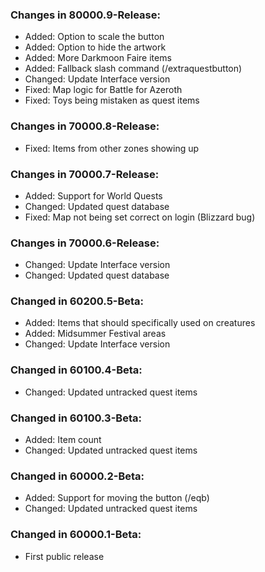 ### Changes in 80000.9-Release:

- Added: Option to scale the button
- Added: Option to hide the artwork
- Added: More Darkmoon Faire items
- Added: Fallback slash command (/extraquestbutton)
- Changed: Update Interface version
- Fixed: Map logic for Battle for Azeroth
- Fixed: Toys being mistaken as quest items

### Changes in 70000.8-Release:

- Fixed: Items from other zones showing up

### Changes in 70000.7-Release:

- Added: Support for World Quests
- Changed: Updated quest database
- Fixed: Map not being set correct on login (Blizzard bug)

### Changes in 70000.6-Release:

- Changed: Update Interface version
- Changed: Updated quest database

### Changed in 60200.5-Beta:

- Added: Items that should specifically used on creatures
- Added: Midsummer Festival areas
- Changed: Update Interface version

### Changed in 60100.4-Beta:

- Changed: Updated untracked quest items

### Changed in 60100.3-Beta:

- Added: Item count
- Changed: Updated untracked quest items

### Changed in 60000.2-Beta:

- Added: Support for moving the button (/eqb)
- Changed: Updated untracked quest items

### Changed in 60000.1-Beta:

- First public release
